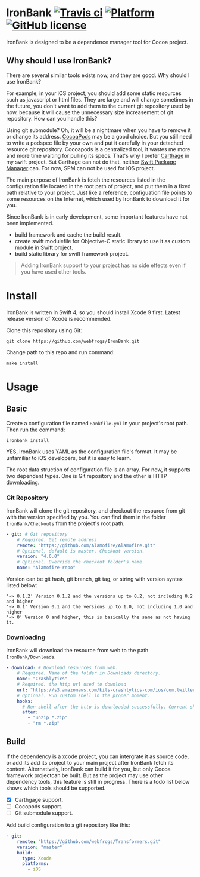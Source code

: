 # IronBank [![Travis ci](https://travis-ci.org/webfrogs/IronBank.svg?branch=master)](https://travis-ci.org/webfrogs/IronBank) [![Platform](https://img.shields.io/badge/Platform-macOS-green.svg?style=flat)](https://github.com/webfrogs/IronBank) [![GitHub license](https://img.shields.io/badge/license-MIT-lightgrey.svg)](https://raw.githubusercontent.com/Carthage/Carthage/master/LICENSE.md)

IronBank is designed to be a dependence manager  tool for Cocoa project.

## Why should I use IronBank?

There are several similar tools exists now, and they are good. Why should I use IronBank?

For example, in your iOS project, you should add some static resources such as javascript or html files. They are large and will change sometimes in the future, you don't want to add them to the current git repository used by now, because it will cause the unnecessary size increasement of git repository. How can you handle this? 

Using git submodule? Oh, it will be a nightmare when you have to remove it or change its address. [CocoaPods](http://cocoapods.org/) may be a good choice. But you still need to write a podspec file by your own and put it carefully in your detached resource git repository. Cocoapods is a centralized tool, it wastes me more and more time waiting for pulling its specs. That's why I prefer [Carthage](https://github.com/Carthage/Carthage) in my swift project. But Carthage can not do that, neither [Swift Package Manager](https://github.com/apple/swift-package-manager) can. For now, SPM can not be used for iOS project.

The main purpose of IronBank is fetch the resources listed in the configuration file located in the root path of project, and put them in a fixed path relative to your project. Just like a reference, configuation file points to some resources on the Internet, which used by IronBank to download it for you.

Since IronBank is in early development, some important features have not been implemented.

- build framework and cache the build result.
- create swift modulefile for Objective-C static library to use it as custom module in Swift project.
- build static library for swift framework project.


> Adding IronBank support to your project has no side effects even if you have used other tools. 


# Install

IronBank is written in Swift 4, so you should install Xcode 9 first. Latest release version of Xcode is recommended.

Clone this repository using Git:

```
git clone https://github.com/webfrogs/IronBank.git
```

Change path to this repo and run command:

```
make install
```

# Usage

## Basic

Create a configuration file named `Bankfile.yml` in your project's root path. Then run the command:

```
ironbank install
```

YES, IronBank uses YAML as the configuration file's format. It may be unfamiliar to iOS developers, but it is easy to learn.

The root data struction of configuration file is an array. For now, it supports two dependent types. One is Git repository and the other is HTTP downloading.

### Git Repository

IronBank will clone the git repository, and checkout the resource from git with the version specified by you. You can find them in the folder `IronBank/Checkouts` from the project's root path.

``` yaml
- git: # Git repository
    # Required. Git remote address.
    remote: "https://github.com/Alamofire/Alamofire.git"
    # Optional, default is master. Checkout version.
    version: "4.6.0"
    # Optional. Override the checkout folder's name.
    name: "Alamofire-repo"
```

Version can be git hash, git branch, git tag, or string with version syntax listed below:

```
'~> 0.1.2' Version 0.1.2 and the versions up to 0.2, not including 0.2 and higher
'~> 0.1' Version 0.1 and the versions up to 1.0, not including 1.0 and higher
'~> 0' Version 0 and higher, this is basically the same as not having it.
```


### Downloading 

IronBank will download the resource from web to the path `IronBank/Downloads`.

``` yaml
- download: # Download resources from web.
    # Required. Name of the folder in Downloads directory.
    name: "Crashlytics"
    # Required. the http url used to download 
    url: "https://s3.amazonaws.com/kits-crashlytics-com/ios/com.twitter.crashlytics.ios/3.9.3/com.crashlytics.ios-manual.zip"
    # Optional. Run custom shell in the proper moment.
    hooks:
      # Run shell after the http is downloaded successfully. Current shell path is the Download directory in the project.
      after:
        - "unzip *.zip"
        - "rm *.zip"
```

## Build

If the dependency is a xcode project, you can intergrate it as source code, or add its add its project to your main project after IronBank fetch its content. Alternatively, IronBank can build it for you, but only Cocoa framework projectcan be built. But as the project may use other dependency tools, this feature is still in progress. There is a todo list below shows which tools should be supported.

- [x] Carthgage support.
- [ ] Cocopods support.
- [ ] Git submodule support.

Add build configuration to a git repository like this:

``` yaml
- git:
    remote: "https://github.com/webfrogs/Transformers.git"
    version: "master"
    build:
      type: Xcode
      platforms:
        - iOS
```
